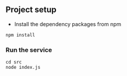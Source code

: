## Project setup

- Install the dependency packages from npm
``` 
npm install
```

### Run the service
```
cd src
node index.js
